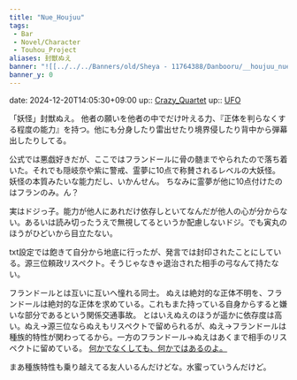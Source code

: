 ```yaml
---
title: "Nue_Houjuu"
tags:
 - Bar
 - Novel/Character
 - Touhou_Project
aliases: 封獣ぬえ
banner: "![[../../../Banners/old/Sheya - 11764388/Danbooru/__houjuu_nue_touhou_drawn_by_sheya__e5adf7172035b7177b64aa4cf6702d3c - sheya touhou.jpg]]"
banner_y: 0
---
```


date: 2024-12-20T14:05:30+09:00
up:: [Crazy_Quartet](Crazy_Quartet.md)
up:: [UFO](Undefined_Fantastic_Object.md)

「妖怪」封獣ぬえ。
他者の願いを他者の中でだけ叶える力、『正体を判らなくする程度の能力』を持つ。他にも分身したり雷出せたり境界侵したり背中から弾幕出したりしてる。

公式では悪戯好きだが、ここではフランドールに骨の髄までやられたので落ち着いた。それでも隠岐奈や紫に警戒、霊夢に10点で称賛されるレベルの大妖怪。妖怪の本質みたいな能力だし、いかんせん。
ちなみに霊夢が他に10点付けたのはフランのみ。ん？

実はドジっ子。能力が他人にあれだけ依存しといてなんだが他人の心が分からない。あるいは読み切ったうえで無視してるというか配慮しないドジ。でも寅丸のほうがひどいから目立たない。

txt設定では飽きて自分から地底に行ったが、発言では封印されたことにしている。源三位頼政リスペクト。そうじゃなきゃ退治された相手の弓なんて持たない。

フランドールとは互いに互いへ憧れる同士。
ぬえは絶対的な正体不明を、フランドールは絶対的な正体を求めている。これもまた持っている自身からすると嫌いな部分であるという関係交通事故。
とはいえぬえのほうが遥かに依存度は高い。ぬえ→源三位ならぬえもリスペクトで留められるが、ぬえ→フランドールは種族的特性が関わってるから。一方のフランドール→ぬえはあくまで相手のリスペクトに留めている。
[何かでなくしても、何かではあるのよ。](../../../Info/何かでなくしても、何かではあるのよ。.md)

まあ種族特性も乗り越えてる友人いるんだけどな。水蜜っていうんだけど。